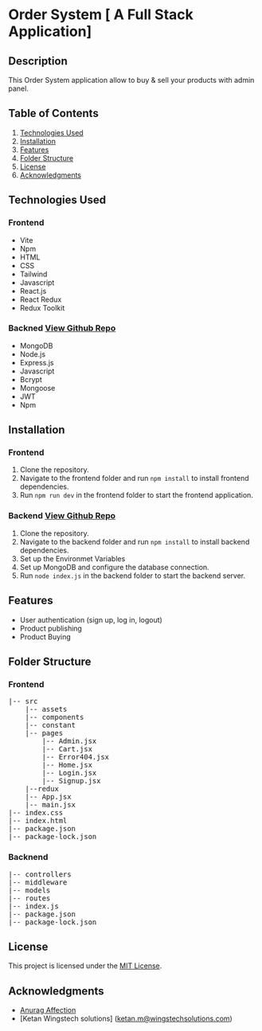 # Order System [ A Full Stack Application]

## Description

This Order System application allow to buy & sell your products with admin panel.

## Table of Contents

1. [Technologies Used](#technologies-used)
2. [Installation ](#installation)
3. [Features](#features)
4. [Folder Structure](#folder-structure)
5. [License](#license)
6. [Acknowledgments](#acknowledgments)

## Technologies Used

### Frontend

- Vite
- Npm
- HTML
- CSS
- Tailwind
- Javascript
- React.js
- React Redux
- Redux Toolkit

### Backned [View Github Repo](https://github.com/anuragaffection/blog_mern_backend)

- MongoDB
- Node.js
- Express.js
- Javascript
- Bcrypt
- Mongoose
- JWT
- Npm

## Installation

### Frontend

1. Clone the repository.
2. Navigate to the frontend folder and run `npm install` to install frontend dependencies.
3. Run `npm run dev` in the frontend folder to start the frontend application.

### Backend [View Github Repo](https://github.com/anuragaffection/blog_mern_backend)

1. Clone the repository.
2. Navigate to the backend folder and run `npm install` to install backend dependencies.
3. Set up the Environmet Variables
4. Set up MongoDB and configure the database connection.
5. Run `node index.js` in the backend folder to start the backend server.

## Features

- User authentication (sign up, log in, logout)
- Product publishing
- Product Buying

## Folder Structure

### Frontend

<pre>
|-- src
    |-- assets 
    |-- components
    |-- constant 
    |-- pages
        |-- Admin.jsx 
        |-- Cart.jsx
        |-- Error404.jsx
        |-- Home.jsx 
        |-- Login.jsx 
        |-- Signup.jsx 
    |--redux
    |-- App.jsx 
    |-- main.jsx 
|-- index.css 
|-- index.html
|-- package.json
|-- package-lock.json
</pre>

### Backnend

<pre>
|-- controllers
|-- middleware 
|-- models 
|-- routes 
|-- index.js
|-- package.json
|-- package-lock.json
</pre>

## License

This project is licensed under the [MIT License](LICENSE).

## Acknowledgments

- [ Anurag Affection ](https://github.com/anuragaffection)
- [Ketan Wingstech solutions] (ketan.m@wingstechsolutions.com)
